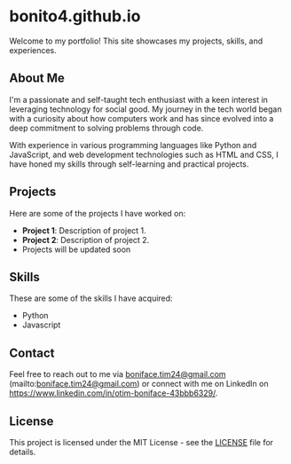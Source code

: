 # bonito4.github.io

Welcome to my portfolio! This site showcases my projects, skills, and experiences.

## About Me
I'm a passionate and self-taught tech enthusiast with a keen interest in leveraging technology for social good. My journey in the tech world began with a curiosity about how computers work and has since evolved into a deep commitment to solving problems through code.

With experience in various programming languages like Python and JavaScript, and web development technologies such as HTML and CSS, I have honed my skills through self-learning and practical projects.

## Projects
Here are some of the projects I have worked on:
- **Project 1**: Description of project 1.
- **Project 2**: Description of project 2.
- Projects will be updated soon

## Skills
These are some of the skills I have acquired:
- Python
- Javascript

## Contact
Feel free to reach out to me via boniface.tim24@gmail.com (mailto:boniface.tim24@gmail.com) or connect with me on LinkedIn on https://www.linkedin.com/in/otim-boniface-43bbb6329/.

## License
This project is licensed under the MIT License - see the [LICENSE](LICENSE) file for details.

